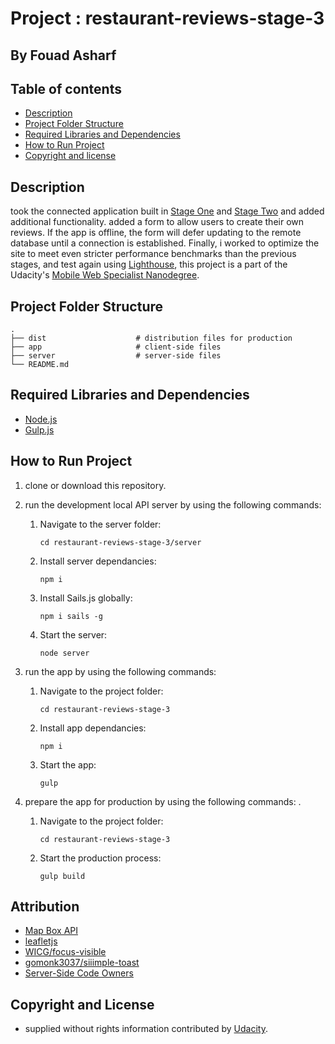 # Project : restaurant-reviews-stage-3
## By  Fouad Asharf

## Table of contents
- [Description](#description)
- [Project Folder Structure](#project-folder-structure)
- [Required Libraries and Dependencies](#required-libraries-and-dependencies)
- [How to Run Project](#how-to-run-project)
- [Copyright and license](#copyright-and-license)

## Description
took the connected application built in [Stage One](https://github.com/fouad3/restaurant-reviews-stage-1) and [Stage Two](https://github.com/fouad3/restaurant-reviews-stage-2) and added additional functionality. added a form to allow users to create their own reviews. If the app is offline, the form will defer updating to the remote database until a connection is established. Finally, i worked to optimize the site to meet even stricter performance benchmarks than the previous stages, and test again using [Lighthouse](https://developers.google.com/web/tools/lighthouse), this project is a part of the Udacity's [Mobile Web Specialist
Nanodegree](https://in.udacity.com/course/mobile-web-specialist-nanodegree--nd024).


## Project Folder Structure
    .
    ├── dist                    # distribution files for production
    ├── app                     # client-side files 
    ├── server                  # server-side files 
    └── README.md


## Required Libraries and Dependencies
  * [Node.js](https://nodejs.org/en/)
  * [Gulp.js](https://github.com/gulpjs/gulp/blob/master/docs/getting-started/1-quick-start.md)

## How to Run Project

1. clone or download this repository.

2. run the development local API server by using the following commands:
      1. Navigate to the server folder:
          ```
          cd restaurant-reviews-stage-3/server
          ```
      2. Install server dependancies:
          ```
          npm i
          ```
      3. Install Sails.js globally:
          ```
          npm i sails -g
          ```
      4. Start the server:
          ```
          node server
          ```
      
3. run the app by using the following commands:
      1. Navigate to the project folder:
          ```
          cd restaurant-reviews-stage-3
          ```
      2. Install app dependancies:
          ```
          npm i
          ```
      3. Start the app:
          ```
          gulp
          ```
      
 4. prepare the app for production by using the following commands:
 .
      1. Navigate to the project folder:
          ```
          cd restaurant-reviews-stage-3
          ```
      2. Start the production process:
          ```
          gulp build
          ```


## Attribution
* [Map Box API](https://www.mapbox.com/install/)
* [leafletjs](https://leafletjs.com/)
* [WICG/focus-visible](https://github.com/WICG/focus-visible)
* [gomonk3037/siiimple-toast](https://github.com/gomonk3037/siiimple-toast)
* [Server-Side Code Owners](https://github.com/udacity/mws-restaurant-stage-3/blob/master/CODEOWNERS)

## Copyright and License
- supplied without rights information contributed by [Udacity](http://www.udacity.com).
